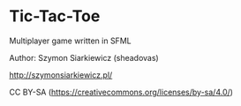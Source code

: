 Tic-Tac-Toe
===========

Multiplayer game written in SFML

Author: Szymon Siarkiewicz (sheadovas)

http://szymonsiarkiewicz.pl/

CC BY-SA (https://creativecommons.org/licenses/by-sa/4.0/)
